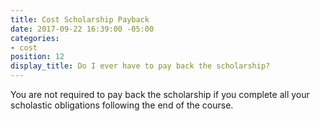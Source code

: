 ```yaml
---
title: Cost Scholarship Payback
date: 2017-09-22 16:39:00 -05:00
categories:
- cost
position: 12
display_title: Do I ever have to pay back the scholarship?
---
```


You are not required to pay back the scholarship if you complete all your scholastic obligations following the end of the course.
